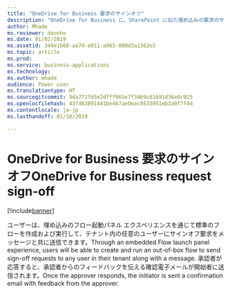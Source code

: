 ```yaml
---
title: "OneDrive for Business 要求のサインオフ"
description: "OneDrive for Business に、SharePoint に似た埋め込みの要求のサインオフ エクスペリエンスが備わります。"
author: Mhade
ms.reviewer: deonhe
ms.date: 01/02/2019
ms.assetid: 349e1b68-aa74-e811-a965-000d3a1362e3
ms.topic: article
ms.prod: 
ms.service: business-applications
ms.technology: 
ms.author: mhade
audience: Power user
ms.translationtype: HT
ms.sourcegitcommit: 9da772fd5e2dfff965e7f3469c61691d36e0c925
ms.openlocfilehash: 43f463891441be467ae0eac9533051eb3a9f7f4d
ms.contentlocale: ja-jp
ms.lasthandoff: 01/18/2019

---
```

# <a name="onedrive-for-business-request-sign-off"></a><span data-ttu-id="df32d-103">OneDrive for Business 要求のサインオフ</span><span class="sxs-lookup"><span data-stu-id="df32d-103">OneDrive for Business request sign-off</span></span>


[!include[banner](../../includes/banner.md)]

<span data-ttu-id="df32d-104">ユーザーは、埋め込みのフロー起動パネル エクスペリエンスを通じて標準のフローを作成および実行して、テナント内の任意のユーザーにサインオフ要求をメッセージと共に送信できます。</span><span class="sxs-lookup"><span data-stu-id="df32d-104">Through an embedded Flow launch panel experience, users will be able to create and run an out-of-box flow to send sign-off requests to any user in their tenant along with a message.</span></span> <span data-ttu-id="df32d-105">承認者が応答すると、承認者からのフィードバックを伝える確認電子メールが開始者に送信されます。</span><span class="sxs-lookup"><span data-stu-id="df32d-105">Once the approver responds, the initiator is sent a confirmation email with feedback from the approver.</span></span> 

